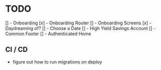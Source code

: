 # TODO

[] - Onboarding
  [x] - Onboarding Router
  [] - Onboarding Screens
    [x] - Daydreaming of?
    [] - Choose a Date
    [] - High Yield Savings Account
    [] - Common Footer
[] - Authenticated Home

## CI / CD
- figure out how to run migrations on deploy